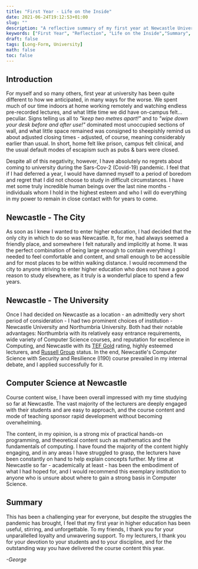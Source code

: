 ```yaml
---
title: "First Year - Life on the Inside"
date: 2021-06-24T19:12:53+01:00
slug: ""
description: "A reflective summary of my first year at Newcastle University"
keywords: ["First Year", "Reflection", "Life on the Inside","Summary", "George Wood"]
draft: false
tags: [Long-Form, University]
math: false
toc: false
---
```


## Introduction

For myself and so many others, first year at university has been quite different to how we anticipated, in many ways for
the worse. We spent much of our time indoors at home working remotely and watching endless pre-recorded lectures, and
what little time we did have on-campus felt... peculiar. Signs telling us all to *"keep two metres apart!"* and to *"wipe
down your desk before and after use!"* dominated most unoccupied sections of wall, and what little space remained was
consigned to sheepishly remind us about adjusted closing times - adjusted, of course, meaning considerably earlier than
usual. In short, home felt like prison, campus felt clinical, and the usual default modes of escapism such as pubs 
& bars were closed.

Despite all of this negativity, however, I have absolutely no regrets about coming to university during the 
Sars-Cov-2 (Covid-19) pandemic. I feel that if I had deferred a year, I would have damned myself to a period of 
boredom and regret that I did not choose to study in difficult circumstances. I have met some truly incredible human 
beings over the last nine months - individuals whom I hold in the highest esteem and who I will do everything in my 
power to remain in close contact with for years to come.

## Newcastle - The City

As soon as I knew I wanted to enter higher education, I had decided that the only city in which to do so was 
Newcastle. It, for me, had always seemed a friendly place, and somewhere I felt naturally and implicitly at 
home. It was the perfect combination of being large enough to contain everything I needed to feel comfortable and 
content, and small enough to be accessible and for most places to be within walking distance. I would recommend the 
city to anyone striving to enter higher education who does not have a good reason to study elsewhere, as it truly is 
a wonderful place to spend a few years.

## Newcastle - The University

Once I had decided on Newcastle as a location - an admittedly very short period of consideration - I had two 
prominent choices of institution - Newcastle University and Northumbria University. Both had their notable 
advantages: Northumbria with its relatively easy entrance requirements, wide variety of Computer Science courses,
and reputation for excellence in Computing, and Newcastle with its [TEF Gold](https://www.officeforstudents.org.uk/advice-and-guidance/teaching/about-the-tef) rating, highly esteemed lecturers, and [Russell Group](https://russellgroup.ac.uk) status.
In the end, Newcastle's Computer Science with Security and Resilience (I190) course prevailed in my internal debate, 
and I applied successfully for it.

## Computer Science at Newcastle

Course content wise, I have been overall impressed with my time studying so far at Newcastle. The vast majority of 
the lecturers are deeply engaged with their students and are easy to approach, and the course content and mode of 
teaching sponsor rapid development without becoming overwhelming.

The content, in my opinion, is a strong mix of practical hands-on programming, and theoretical content such as 
mathematics and the fundamentals of computing. I have found the majority of the content highly engaging, and in any 
areas I have struggled to grasp, the lecturers have been constantly on hand to help explain concepts further. My 
time at Newcastle so far - academically at least - has been the embodiment of what I had hoped for, and I would 
recommend this exemplary institution to anyone who is unsure about where to gain a strong basis in Computer Science.

## Summary

This has been a challenging year for everyone, but despite the struggles the pandemic has brought, I feel that my 
first year in higher education has been useful, stirring, and unforgettable. To my friends, I thank you for your 
unparallelled loyalty and unwavering support. To my lecturers, I thank you for your devotion to your students and to 
your discipline, and for the outstanding way you have delivered the course content this year.

*-George*